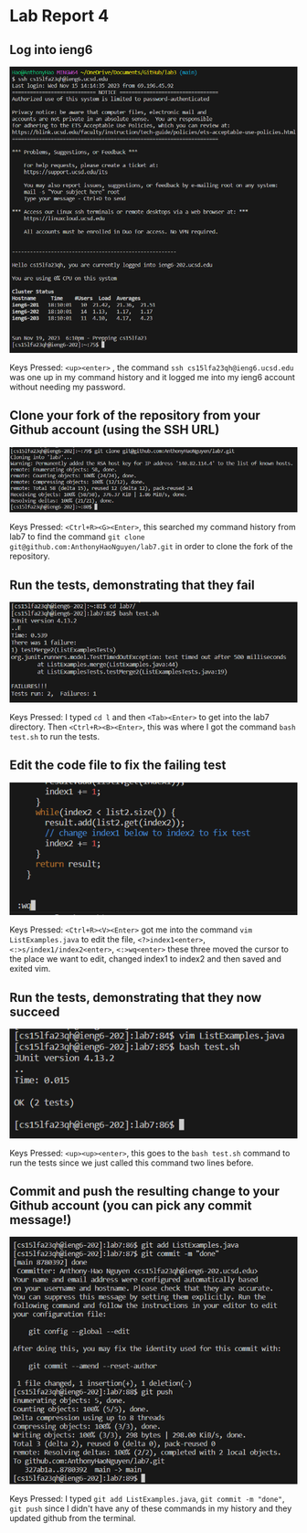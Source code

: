 # Lab Report 4
## Log into ieng6


![Image](aa4.png)


Keys Pressed: `<up><enter>` , the command `ssh cs15lfa23qh@ieng6.ucsd.edu` was one up in my command history and it logged me into my ieng6 account without needing my password. 
## Clone your fork of the repository from your Github account (using the SSH URL)


![Image](aa5.png)


Keys Pressed: `<Ctrl+R><G><Enter>`, this searched my command history from lab7 to find the command `git clone git@github.com:AnthonyHaoNguyen/lab7.git` in order to clone the fork of the repository.
## Run the tests, demonstrating that they fail


![Image](aa6.png)


Keys Pressed: I typed `cd l` and then `<Tab><Enter>` to get into the lab7 directory. Then `<Ctrl+R><B><Enter>`, this was where I got the command `bash test.sh` to run the tests.
## Edit the code file to fix the failing test


![Image](aa7.png)


Keys Pressed: `<Ctrl+R><V><Enter>` got me into the command `vim ListExamples.java` to edit the file, `<?>index1<enter>`, `<:>s/index1/index2<enter>`, `<:>wq<enter>` these three moved the cursor to the place we want to edit, changed index1 to index2 and then saved and exited vim. 
## Run the tests, demonstrating that they now succeed


![Image](aa8.png)


Keys Pressed: `<up><up><enter>`, this goes to the `bash test.sh` command to run the tests since we just called this command two lines before.
## Commit and push the resulting change to your Github account (you can pick any commit message!)


![Image](aa9up.png)


Keys Pressed: I typed `git add ListExamples.java`, `git commit -m "done"`, `git push` since I didn't have any of these commands in my history and they updated github from the terminal.
